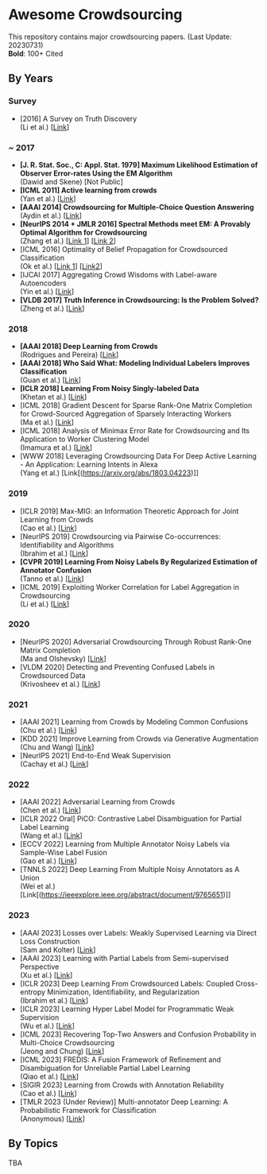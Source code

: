 # Awesome Crowdsourcing

This repository contains major crowdsourcing papers. (Last Update: 20230731) <br>
**Bold**: 100+ Cited

## By Years

### Survey
* [2016] A Survey on Truth Discovery <br>
  (Li et al.) [[Link](https://dl.acm.org/doi/abs/10.1145/2897350.2897352)]

### ~ 2017
* **[J. R. Stat. Soc., C: Appl. Stat. 1979] Maximum Likelihood Estimation of Observer Error-rates Using the EM Algorithm** <br>
  (Dawid and Skene) [Not Public]
* **[ICML 2011] Active learning from crowds** <br>
  (Yan et al.) [[Link](https://dl.acm.org/doi/10.5555/3104482.3104628)]
* **[AAAI 2014] Crowdsourcing for Multiple-Choice Question Answering** <br>
  (Aydin et al.) [[Link](https://aaai.org/papers/016-crowdsourcing-for-multiple-choice-question-answering/)]
* **[NeurIPS 2014 + JMLR 2016] Spectral Methods meet EM: A Provably Optimal Algorithm for Crowdsourcing** <br>
  (Zhang et al.) [[Link 1](https://proceedings.neurips.cc/paper/2014/hash/788d986905533aba051261497ecffcbb-Abstract.html)] [[Link 2](https://jmlr.org/papers/v17/14-511.html)]
* [ICML 2016] Optimality of Belief Propagation for Crowdsourced Classification <br>
  (Ok et al.) [[Link 1](https://proceedings.mlr.press/v48/ok16)] [[Link2](https://proceedings.mlr.press/v48/ok16)]
* [IJCAI 2017] Aggregating Crowd Wisdoms with Label-aware Autoencoders <br>
  (Yin et al.) [[Link](https://www.ijcai.org/proceedings/2017/0184)]
* **[VLDB 2017] Truth Inference in Crowdsourcing: Is the Problem Solved?** <br>
  (Zheng et al.) [[Link](https://dl.acm.org/doi/abs/10.14778/3055540.3055547)]

### 2018
* **[AAAI 2018] Deep Learning from Crowds** <br>
  (Rodrigues and Pereira) [[Link](https://arxiv.org/abs/1709.01779)]
* **[AAAI 2018] Who Said What: Modeling Individual Labelers Improves Classification** <br>
  (Guan et al.) [[Link](https://arxiv.org/abs/1703.08774)]
* **[ICLR 2018] Learning From Noisy Singly-labeled Data** <br>
  (Khetan et al.) [[Link](https://arxiv.org/abs/1712.04577)]
* [ICML 2018] Gradient Descent for Sparse Rank-One Matrix Completion for Crowd-Sourced Aggregation of Sparsely Interacting Workers <br>
  (Ma et al.) [[Link](https://arxiv.org/abs/1904.11608)]
* [ICML 2018] Analysis of Minimax Error Rate for Crowdsourcing and Its Application to Worker Clustering Model <br>
  (Imamura et al.) [[Link](https://arxiv.org/abs/1802.04551)]
* [WWW 2018] Leveraging Crowdsourcing Data For Deep Active Learning - An Application: Learning Intents in Alexa <br>
  (Yang et al.) [Link[(https://arxiv.org/abs/1803.04223)]]

### 2019
* [ICLR 2019] Max-MIG: an Information Theoretic Approach for Joint Learning from Crowds <br>
  (Cao et al.) [[Link](https://openreview.net/forum?id=BJg9DoR9t7)]
* [NeurIPS 2019] Crowdsourcing via Pairwise Co-occurrences: Identifiability and Algorithms <br>
  (Ibrahim et al.) [[Link](https://arxiv.org/abs/1909.12325)]
* **[CVPR 2019] Learning From Noisy Labels By Regularized Estimation of Annotator Confusion** <br>
  (Tanno et al.) [[Link](https://arxiv.org/abs/1902.03680)]
* [ICML 2019] Exploiting Worker Correlation for Label Aggregation in Crowdsourcing <br>
  (Li et al.) [[Link](https://proceedings.mlr.press/v97/li19i.html)]


### 2020
* [NeurIPS 2020] Adversarial Crowdsourcing Through Robust Rank-One Matrix Completion <br>
  (Ma and Olshevsky) [[Link](https://arxiv.org/abs/2010.12181)]
* [VLDM 2020] Detecting and Preventing Confused Labels in Crowdsourced Data <br>
  (Krivosheev et al.) [[Link](http://www.vldb.org/pvldb/vol13/p2522-krivosheev.pdf)]

### 2021
* [AAAI 2021] Learning from Crowds by Modeling Common Confusions <br>
  (Chu et al.) [[Link](https://arxiv.org/abs/2012.13052)]
* [KDD 2021] Improve Learning from Crowds via Generative Augmentation <br>
  (Chu and Wang) [[Link](https://arxiv.org/abs/2107.10449)]
* [NeurIPS 2021] End-to-End Weak Supervision <br>
  (Cachay et al.) [[Link](https://arxiv.org/abs/2107.02233)]

### 2022
* [AAAI 2022] Adversarial Learning from Crowds <br>
  (Chen et al.) [[Link](https://ojs.aaai.org/index.php/AAAI/article/view/20467)]
* [ICLR 2022 Oral] PiCO: Contrastive Label Disambiguation for Partial Label Learning <br>
  (Wang et al.) [[Link](https://openreview.net/forum?id=EhYjZy6e1gJ)]
* [ECCV 2022] Learning from Multiple Annotator Noisy Labels via Sample-Wise Label Fusion <br>
  (Gao et al.) [[Link](https://link.springer.com/chapter/10.1007/978-3-031-20053-3_24)]
* [TNNLS 2022] Deep Learning From Multiple Noisy Annotators as A Union <br>
  (Wei et al.) [Link[(https://ieeexplore.ieee.org/abstract/document/9765651)]]

### 2023
* [AAAI 2023] Losses over Labels: Weakly Supervised Learning via Direct Loss Construction <br>
  (Sam and Kolter) [[Link](https://ojs.aaai.org/index.php/AAAI/article/view/26159)]
* [AAAI 2023] Learning with Partial Labels from Semi-supervised Perspective <br>
  (Xu et al.) [[Link](https://arxiv.org/abs/2211.13655)]
* [ICLR 2023] Deep Learning From Crowdsourced Labels: Coupled Cross-entropy Minimization, Identifiability, and Regularization <br>
  (Ibrahim et al.) [[Link](https://arxiv.org/abs/2306.03288)]
* [ICLR 2023] Learning Hyper Label Model for Programmatic Weak Supervision <br>
  (Wu et al.) [[Link](https://openreview.net/forum?id=aCQt_BrkSjC)]
* [ICML 2023] Recovering Top-Two Answers and Confusion Probability in Multi-Choice Crowdsourcing <br>
  (Jeong and Chung) [[Link](https://arxiv.org/abs/2301.00006)]
* [ICML 2023] FREDIS: A Fusion Framework of Refinement and Disambiguation for Unreliable Partial Label Learning <br>
  (Qiao et al.) [[Link](https://proceedings.mlr.press/v202/qiao23b.html)]
* [SIGIR 2023] Learning from Crowds with Annotation Reliability <br>
  (Cao et al.) [[Link](https://dl.acm.org/doi/abs/10.1145/3539618.3592007)]
* [TMLR 2023 (Under Review)] Multi-annotator Deep Learning: A Probabilistic Framework for Classification <br>
  (Anonymous) [[Link](https://openreview.net/forum?id=MgdoxzImlK&referrer=%5BTMLR%5D(%2Fgroup%3Fid%3DTMLR))]

## By Topics
TBA
